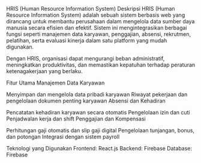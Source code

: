 HRIS (Human Resource Information System)
Deskripsi
HRIS (Human Resource Information System) adalah sebuah sistem berbasis web yang dirancang untuk membantu perusahaan dalam mengelola data sumber daya manusia secara efisien dan efektif. Sistem ini mengintegrasikan berbagai fungsi seperti manajemen data karyawan, penggajian, absensi, rekrutmen, pelatihan, serta evaluasi kinerja dalam satu platform yang mudah digunakan.

Dengan HRIS, organisasi dapat mengurangi beban administratif, meningkatkan produktivitas, dan memastikan kepatuhan terhadap peraturan ketenagakerjaan yang berlaku.

Fitur Utama
Manajemen Data Karyawan

Menyimpan dan mengelola data pribadi karyawan
Riwayat pekerjaan dan pengelolaan dokumen penting karyawan
Absensi dan Kehadiran

Pencatatan kehadiran karyawan secara otomatis
Pengelolaan izin dan cuti
Penjadwalan kerja dan shift
Penggajian dan Kompensasi

Perhitungan gaji otomatis dan slip gaji digital
Pengelolaan tunjangan, bonus, dan potongan
Integrasi dengan sistem payroll

Teknologi yang Digunakan
Frontend: React.js
Backend: Firebase
Database: Firebase